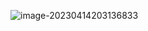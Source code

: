 ![image-20230414203136833](C:\Users\李鑫\AppData\Roaming\Typora\typora-user-images\image-20230414203136833.png)